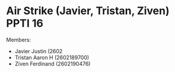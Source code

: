 # Air Strike (Javier, Tristan, Ziven) PPTI 16

Members: 
- Javier Justin (2602
- Tristan Aaron H (2602189700)
- Ziven Ferdinand (2602190476)
